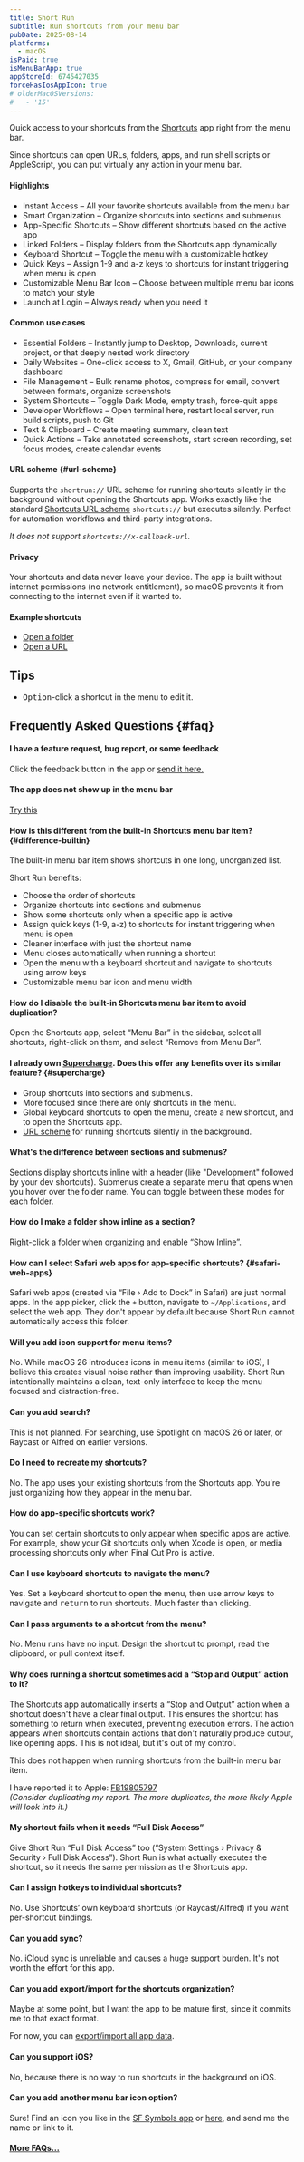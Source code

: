 ```yaml
---
title: Short Run
subtitle: Run shortcuts from your menu bar
pubDate: 2025-08-14
platforms:
  - macOS
isPaid: true
isMenuBarApp: true
appStoreId: 6745427035
forceHasIosAppIcon: true
# olderMacOSVersions:
#   - '15'
---
```


Quick access to your shortcuts from the [Shortcuts](https://support.apple.com/guide/shortcuts-mac/intro-to-shortcuts-apdf22b0444c/mac) app right from the menu bar.

Since shortcuts can open URLs, folders, apps, and run shell scripts or AppleScript, you can put virtually any action in your menu bar.

#### Highlights

- Instant Access – All your favorite shortcuts available from the menu bar
- Smart Organization – Organize shortcuts into sections and submenus
- App-Specific Shortcuts – Show different shortcuts based on the active app
- Linked Folders – Display folders from the Shortcuts app dynamically
- Keyboard Shortcut – Toggle the menu with a customizable hotkey
- Quick Keys – Assign 1-9 and a-z keys to shortcuts for instant triggering when menu is open
- Customizable Menu Bar Icon – Choose between multiple menu bar icons to match your style
- Launch at Login – Always ready when you need it

#### Common use cases

- Essential Folders – Instantly jump to Desktop, Downloads, current project, or that deeply nested work directory
- Daily Websites – One-click access to X, Gmail, GitHub, or your company dashboard
- File Management – Bulk rename photos, compress for email, convert between formats, organize screenshots
- System Shortcuts – Toggle Dark Mode, empty trash, force-quit apps
- Developer Workflows – Open terminal here, restart local server, run build scripts, push to Git
- Text & Clipboard – Create meeting summary, clean text
- Quick Actions – Take annotated screenshots, start screen recording, set focus modes, create calendar events

#### URL scheme {#url-scheme}

Supports the `shortrun://` URL scheme for running shortcuts silently in the background without opening the Shortcuts app. Works exactly like the standard [Shortcuts URL scheme](https://support.apple.com/en-ke/guide/shortcuts-mac/apd624386f42/mac) `shortcuts://` but executes silently. Perfect for automation workflows and third-party integrations.

*It does not support `shortcuts://x-callback-url`.*

#### Privacy

Your shortcuts and data never leave your device. The app is built without internet permissions (no network entitlement), so macOS prevents it from connecting to the internet even if it wanted to.

#### Example shortcuts

- [Open a folder](https://www.icloud.com/shortcuts/29925fe3ff684d0699c82e51f6e86e2f)
- [Open a URL](https://www.icloud.com/shortcuts/403bc58451f442e4b94fb4e13043abf1)

## Tips

- <kbd>Option</kbd>-click a shortcut in the menu to edit it.

## Frequently Asked Questions {#faq}

#### I have a feature request, bug report, or some feedback

Click the feedback button in the app or [send it here.](https://sindresorhus.com/feedback?product=Short%20Run&referrer=Website-FAQ)

#### The app does not show up in the menu bar

[Try this](/apps/faq#app-not-showing-in-menu-bar)

#### How is this different from the built-in Shortcuts menu bar item? {#difference-builtin}

The built-in menu bar item shows shortcuts in one long, unorganized list.

Short Run benefits:
- Choose the order of shortcuts
- Organize shortcuts into sections and submenus
- Show some shortcuts only when a specific app is active
- Assign quick keys (1-9, a-z) to shortcuts for instant triggering when menu is open
- Cleaner interface with just the shortcut name
- Menu closes automatically when running a shortcut
- Open the menu with a keyboard shortcut and navigate to shortcuts using arrow keys
- Customizable menu bar icon and menu width

#### How do I disable the built-in Shortcuts menu bar item to avoid duplication?

Open the Shortcuts app, select “Menu Bar” in the sidebar, select all shortcuts, right-click on them, and select “Remove from Menu Bar”.

#### I already own [Supercharge](/supercharge). Does this offer any benefits over its similar feature? {#supercharge}

- Group shortcuts into sections and submenus.
- More focused since there are only shortcuts in the menu.
- Global keyboard shortcuts to open the menu, create a new shortcut, and to open the Shortcuts app.
- [URL scheme](#url-scheme) for running shortcuts silently in the background.

#### What's the difference between sections and submenus?

Sections display shortcuts inline with a header (like "Development" followed by your dev shortcuts). Submenus create a separate menu that opens when you hover over the folder name. You can toggle between these modes for each folder.

#### How do I make a folder show inline as a section?

Right-click a folder when organizing and enable “Show Inline”.

#### How can I select Safari web apps for app-specific shortcuts? {#safari-web-apps}

Safari web apps (created via “File › Add to Dock” in Safari) are just normal apps. In the app picker, click the `+` button, navigate to `~/Applications`, and select the web app. They don't appear by default because Short Run cannot automatically access this folder.

#### Will you add icon support for menu items?

No. While macOS 26 introduces icons in menu items (similar to iOS), I believe this creates visual noise rather than improving usability. Short Run intentionally maintains a clean, text-only interface to keep the menu focused and distraction-free.

#### Can you add search?

This is not planned. For searching, use Spotlight on macOS 26 or later, or Raycast or Alfred on earlier versions.

#### Do I need to recreate my shortcuts?

No. The app uses your existing shortcuts from the Shortcuts app. You're just organizing how they appear in the menu bar.

#### How do app-specific shortcuts work?

You can set certain shortcuts to only appear when specific apps are active. For example, show your Git shortcuts only when Xcode is open, or media processing shortcuts only when Final Cut Pro is active.

#### Can I use keyboard shortcuts to navigate the menu?

Yes. Set a keyboard shortcut to open the menu, then use arrow keys to navigate and <kbd>return</kbd> to run shortcuts. Much faster than clicking.

#### Can I pass arguments to a shortcut from the menu?

No. Menu runs have no input. Design the shortcut to prompt, read the clipboard, or pull context itself.

#### Why does running a shortcut sometimes add a “Stop and Output” action to it?

The Shortcuts app automatically inserts a “Stop and Output” action when a shortcut doesn't have a clear final output. This ensures the shortcut has something to return when executed, preventing execution errors. The action appears when shortcuts contain actions that don't naturally produce output, like opening apps. This is not ideal, but it's out of my control.

This does not happen when running shortcuts from the built-in menu bar item.

I have reported it to Apple: [FB19805797](https://github.com/feedback-assistant/reports/issues/703)\
*(Consider duplicating my report. The more duplicates, the more likely Apple will look into it.)*

#### My shortcut fails when it needs “Full Disk Access”

Give Short Run “Full Disk Access” too (“System Settings › Privacy & Security › Full Disk Access”).
Short Run is what actually executes the shortcut, so it needs the same permission as the Shortcuts app.

#### Can I assign hotkeys to individual shortcuts?

No. Use Shortcuts’ own keyboard shortcuts (or Raycast/Alfred) if you want per-shortcut bindings.

#### Can you add sync?

No. iCloud sync is unreliable and causes a huge support burden. It's not worth the effort for this app.

#### Can you add export/import for the shortcuts organization?

Maybe at some point, but I want the app to be mature first, since it commits me to that exact format.

For now, you can [export/import all app data](https://sindresorhus.com/apps/faq#export-settings).

#### Can you support iOS?

No, because there is no way to run shortcuts in the background on iOS.

#### Can you add another menu bar icon option?

Sure! Find an icon you like in the [SF Symbols app](https://developer.apple.com/sf-symbols/) or [here](https://thenounproject.com/icons/), and send me the name or link to it.

#### [More FAQs…](/apps/faq)

<!-- ## Older Versions

- []() for macOS 15+ -->
